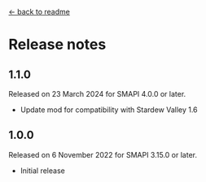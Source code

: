 ﻿[← back to readme](README.md)

# Release notes

## 1.1.0
Released on 23 March 2024 for SMAPI 4.0.0 or later.

- Update mod for compatibility with Stardew Valley 1.6

## 1.0.0
Released on 6 November 2022 for SMAPI 3.15.0 or later.

- Initial release
